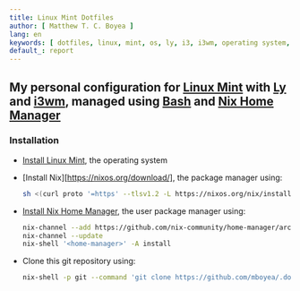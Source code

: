 ```yaml
---
title: Linux Mint Dotfiles
author: [ Matthew T. C. Boyea ]
lang: en
keywords: [ dotfiles, linux, mint, os, ly, i3, i3wm, operating system, bash, nix ]
default_: report
---
```

## My personal configuration for [Linux Mint] with [Ly] and [i3wm], managed using [Bash] and [Nix Home Manager]

### Installation

- [Install Linux Mint](https://linuxmint.com/download.php), the operating system
- [Install Nix][https://nixos.org/download/], the package manager using:

  ```sh
  sh <(curl proto '=https' --tlsv1.2 -L https://nixos.org/nix/install) --daemon
  ```
- [Install Nix Home Manager](https://nix-community.github.io/home-manager/index.xhtml#sec-install-standalone), the user package manager using:

  ```sh
  nix-channel --add https://github.com/nix-community/home-manager/archive/master.tar.gz home-manager
  nix-channel --update
  nix-shell '<home-manager>' -A install
  ```
- Clone this git repository using:

  ```sh
  nix-shell -p git --command 'git clone https://github.com/mboyea/.dotfiles ~/.dotfiles'
  ```

[Linux Mint]: https://linuxmint.com
[Ly]: https://github.com/fairyglade/ly
[i3wm]: https://i3wm.org/
[Bash]: https://www.gnu.org/software/bash/
[Nix Home Manager]: https://github.com/nix-community/home-manager

